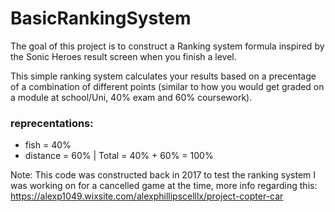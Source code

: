 # BasicRankingSystem

The goal of this project is to construct a Ranking system formula inspired by the
Sonic Heroes result screen when you finish a level.

This simple ranking system calculates your results based on a precentage of a combination
of different points (similar to how you would get graded on a module at school/Uni, 40% exam
and 60% coursework).

### reprecentations:
* fish     = 40%
* distance = 60% | Total = 40% + 60% = 100%

Note: 
This code was constructed back in 2017 to test the ranking system I was 
working on for a cancelled game at the time, more info regarding this:
https://alexp1049.wixsite.com/alexphillipscelllx/project-copter-car
